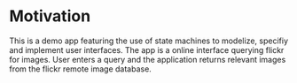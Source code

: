 # Motivation
This is a demo app featuring the use of state machines to modelize, specifiy and implement user 
interfaces. The app is a online interface querying flickr for images. User enters a query and the
 application returns relevant images from the flickr remote image database. 
